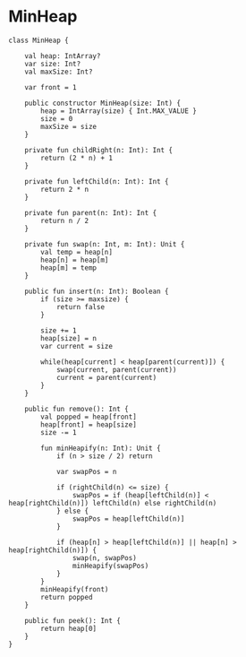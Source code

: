 

# MinHeap

    class MinHeap {
     
        val heap: IntArray? 
        var size: Int?
        val maxSize: Int?

        var front = 1

        public constructor MinHeap(size: Int) {
            heap = IntArray(size) { Int.MAX_VALUE }
            size = 0
            maxSize = size
        }

        private fun childRight(n: Int): Int {
            return (2 * n) + 1
        }

        private fun leftChild(n: Int): Int {
            return 2 * n
        } 

        private fun parent(n: Int): Int {
            return n / 2
        }

        private fun swap(n: Int, m: Int): Unit {
            val temp = heap[n]
            heap[n] = heap[m]
            heap[m] = temp
        }

        public fun insert(n: Int): Boolean {
            if (size >= maxsize) {
                return false
            }

            size += 1
            heap[size] = n
            var current = size

            while(heap[current] < heap[parent(current)]) {
                swap(current, parent(current))
                current = parent(current)
            }
        }

        public fun remove(): Int {
            val popped = heap[front]
            heap[front] = heap[size]
            size -= 1

            fun minHeapify(n: Int): Unit {
                if (n > size / 2) return

                var swapPos = n

                if (rightChild(n) <= size) {
                    swapPos = if (heap[leftChild(n)] < heap[rightChild(n)]) leftChild(n) else rightChild(n)
                } else {
                    swapPos = heap[leftChild(n)]
                }

                if (heap[n] > heap[leftChild(n)] || heap[n] > heap[rightChild(n)]) {
                    swap(n, swapPos)
                    minHeapify(swapPos)
                }
            }
            minHeapify(front)
            return popped
        }

        public fun peek(): Int {
            return heap[0]
        }
    }